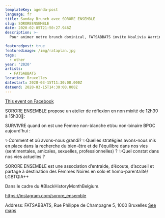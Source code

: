 ```yaml
---
templateKey: agenda-post
language: fr
title: Sunday Brunch avec SORORE ENSEMBLE
slug: SOROREENSEMBLE
date: 2020-02-05T21:50:27.946Z
description: >-
  Pour animer notre brunch dominical, FATSABBATS invite Noalivia Warrington, créatrice de SORORE ENSEMBLE.

featuredpost: true
featuredimage: /img/rataplan.jpg
tags:
  - other
year: '2020'
artists:
  - FATSABBATS
location: Bruxelles
datestart: 2020-03-15T11:30:00.000Z
dateend: 2020-03-15T14:30:00.000Z
---
```

[This event on Facebook](https://www.facebook.com/events/118884952817713/)



SORORE ENSEMBLE propose un atelier de réflexion en non mixité de 12h30 à 15h30🔑:

SURVIVRE quand on est une Femme non-blanche et/ou non-binaire BPOC aujourd'hui :

✨Comment et où avons-nous grandi?
✨Quelles stratégies avons-nous mis en place dans la recherche du bien-être et de l'équilibre dans nos vies (sentimentales, amicales, sexuelles, professionnelles) ?
✨Quel constat dans nos vies actuelles  ?



SORORE ENSEMBLE est une association d’entraide, d’écoute, d’accueil et partage à destination des Femmes Noires en solo et homo-parentalité/ LGBTQIA++



Dans le cadre du #BlackHistoryMonthBelgium.

https://instagram.com/sorore_ensemble

Address: FATSABBATS, Rue Philippe de Champagne 5, 1000 Bruxelles [See maps](https://goo.gl/maps/fRmRW6RtoArwWefM7)
